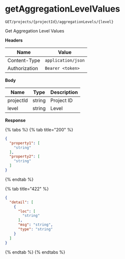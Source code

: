 # getAggregationLevelValues

`GET/projects/{projectId}/aggregationLevels/{level}`

Get Aggregation Level Values

**Headers**

| Name          | Value              |
| ------------- | ------------------ |
| Content-Type  | `application/json` |
| Authorization | `Bearer <token>`   |

**Body**

| Name      | Type   | Description |
| --------- | ------ | ----------- |
| projectId | string | Project ID  |
| level     | string | Level       |

**Response**

{% tabs %}
{% tab title="200" %}
```json
{
  "property1": [
    "string"
  ],
  "property2": [
    "string"
  ]
}

```
{% endtab %}

{% tab title="422" %}
```json
{
  "detail": [
    {
      "loc": [
        "string"
      ],
      "msg": "string",
      "type": "string"
    }
  ]
}
```
{% endtab %}
{% endtabs %}
